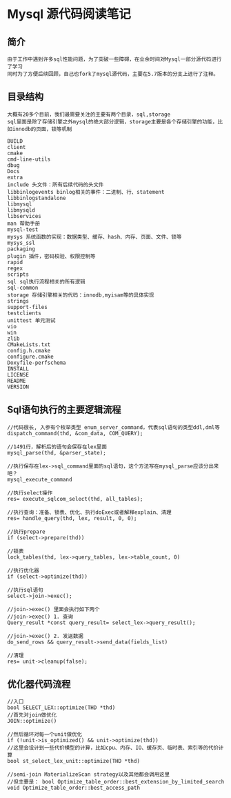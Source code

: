 # Mysql 源代码阅读笔记

## 简介
    由于工作中遇到许多sql性能问题，为了突破一些障碍，在业余时间对Mysql一部分源代码进行了学习
    同时为了方便后续回顾，自己也fork了mysql源代码，主要在5.7版本的分支上进行了注释。
    
## 目录结构
    大概有20多个目前，我们最需要关注的主要有两个目录，sql,storage
    sql里面是除了存储引擎之外mysql的绝大部分逻辑，storage主要是各个存储引擎的功能，比如innodb的页面，锁等机制


```
BUILD
client
cmake
cmd-line-utils
dbug
Docs
extra
include 头文件：所有后续代码的头文件
libbinlogevents binlog相关的事件：二进制、行、statement
libbinlogstandalone
libmysql
libmysqld
libservices
man 帮助手册
mysql-test
mysys 系统函数的实现：数据类型、缓存、hash、内存、页面、文件、锁等
mysys_ssl
packaging
plugin 插件，密码校验、权限控制等
rapid
regex
scripts
sql sql执行流程相关的所有逻辑
sql-common
storage 存储引擎相关的代码：innodb,myisam等的具体实现
strings
support-files
testclients
unittest 单元测试
vio
win
zlib
CMakeLists.txt
config.h.cmake
configure.cmake
Doxyfile-perfschema
INSTALL
LICENSE
README
VERSION
```
    
## Sql语句执行的主要逻辑流程

```
//代码很长, 入参有个枚举类型 enum_server_command，代表sql语句的类型ddl,dml等
dispatch_command(thd, &com_data, COM_QUERY);

//1491行，解析后的语句会保存在lex里面
mysql_parse(thd, &parser_state);

//执行保存在lex->sql_command里面的sql语句，这个方法写在mysql_parse应该分出来吧？
mysql_execute_command

//执行select操作
res= execute_sqlcom_select(thd, all_tables);

//执行查询：准备、锁表、优化、执行doExec或者解释explain、清理
res= handle_query(thd, lex, result, 0, 0);

//执行prepare
if (select->prepare(thd))

//锁表
lock_tables(thd, lex->query_tables, lex->table_count, 0)

//执行优化器
if (select->optimize(thd))

//执行sql语句
select->join->exec();

//join->exec() 里面会执行如下两个
//join->exec() 1. 查询
Query_result *const query_result= select_lex->query_result();

//join->exec() 2. 发送数据
do_send_rows && query_result->send_data(fields_list)

//清理
res= unit->cleanup(false);

```

## 优化器代码流程
```
//入口
bool SELECT_LEX::optimize(THD *thd)
//首先对join做优化
JOIN::optimize()

//然后循环对每一个unit做优化
if (!unit->is_optimized() && unit->optimize(thd))
//这里会设计到一些代价模型的计算，比如cpu、内存、IO、缓存页、临时表、索引等的代价计算
bool st_select_lex_unit::optimize(THD *thd)

//semi-join MaterializeScan strategy以及其他都会调用这里
//但主要是： bool Optimize_table_order::best_extension_by_limited_search
void Optimize_table_order::best_access_path
```
